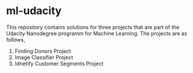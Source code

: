 # ml-udacity

This repository contains solutions for three projects that are part of the Udacity Nanodegree programm for Machine Learning.
The projects are as follows,

1. Finding Donors Project
2. Image Classifier Project
3. Idnetify Customer Segments Project
